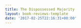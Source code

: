 ```yaml
---
title: The Dispossessed Majority
layout: book-reviews-template
date: '2017-02-25T22:16:31+00:00'
---
```

